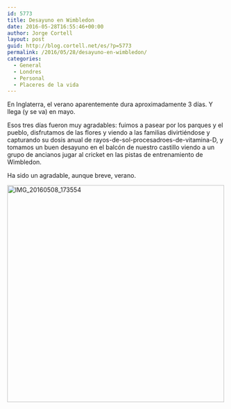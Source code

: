 ```yaml
---
id: 5773
title: Desayuno en Wimbledon
date: 2016-05-28T16:55:46+00:00
author: Jorge Cortell
layout: post
guid: http://blog.cortell.net/es/?p=5773
permalink: /2016/05/28/desayuno-en-wimbledon/
categories:
  - General
  - Londres
  - Personal
  - Placeres de la vida
---
```

En Inglaterra, el verano aparentemente dura aproximadamente 3 días. Y llega (y se va) en mayo.

Esos tres días fueron muy agradables: fuimos a pasear por los parques y el pueblo, disfrutamos de las flores y viendo a las familias divirtiéndose y capturando su dosis anual de rayos-de-sol-procesadroes-de-vitamina-D, y tomamos un buen desayuno en el balcón de nuestro castillo viendo a un grupo de ancianos jugar al cricket en las pistas de entrenamiento de Wimbledon.

Ha sido un agradable, aunque breve, verano.
  
<a title="IMG_20160508_173554" href="https://www.flickr.com/photos/jcortell/26893304195/in/datetaken/" data-flickr-embed="true"><img class="aligncenter" src="https://farm8.staticflickr.com/7669/26893304195_f07d905064.jpg" alt="IMG_20160508_173554" width="500" height="500" /></a>